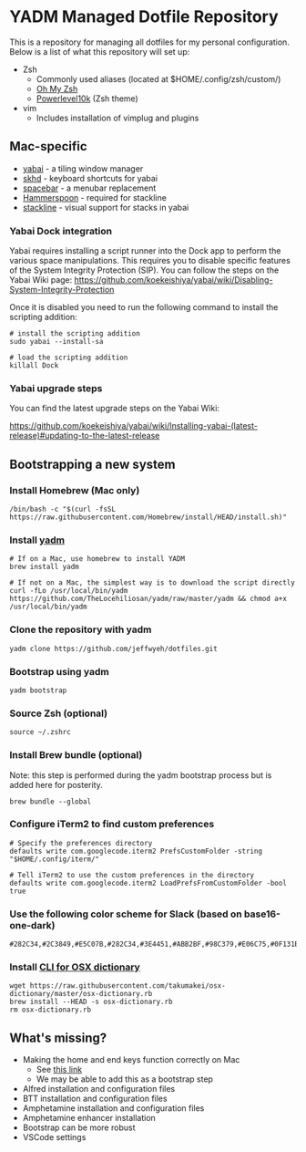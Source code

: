 # YADM Managed Dotfile Repository

This is a repository for managing all dotfiles for my personal configuration.
Below is a list of what this repository will set up:
* Zsh
    * Commonly used aliases (located at $HOME/.config/zsh/custom/)
    * [Oh My Zsh](https://github.com/ohmyzsh/ohmyzsh)
    * [Powerlevel10k](https://github.com/romkatv/powerlevel10k) (Zsh theme)
* vim
    * Includes installation of vimplug and plugins

## Mac-specific

* [yabai](https://github.com/koekeishiya/yabai) - a tiling window manager
* [skhd](https://github.com/koekeishiya/skhd) - keyboard shortcuts for yabai
* [spacebar](https://github.com/cmacrae/spacebar) - a menubar replacement
* [Hammerspoon](http://www.hammerspoon.org/) - required for stackline
* [stackline](https://github.com/AdamWagner/stackline) - visual support for stacks in yabai

### Yabai Dock integration

Yabai requires installing a script runner into the Dock app to perform the various
space manipulations. This requires you to disable specific features of the System
Integrity Protection (SIP). You can follow the steps on the Yabai Wiki page:
https://github.com/koekeishiya/yabai/wiki/Disabling-System-Integrity-Protection 

Once it is disabled you need to run the following command to install the scripting addition:

    # install the scripting addition
    sudo yabai --install-sa

    # load the scripting addition
    killall Dock

### Yabai upgrade steps

You can find the latest upgrade steps on the Yabai Wiki:

https://github.com/koekeishiya/yabai/wiki/Installing-yabai-(latest-release)#updating-to-the-latest-release

## Bootstrapping a new system

### Install Homebrew (Mac only)

    /bin/bash -c "$(curl -fsSL https://raw.githubusercontent.com/Homebrew/install/HEAD/install.sh)"

### Install [yadm](https://github.com/TheLocehiliosan/yadm)

    # If on a Mac, use homebrew to install YADM
    brew install yadm

    # If not on a Mac, the simplest way is to download the script directly
    curl -fLo /usr/local/bin/yadm https://github.com/TheLocehiliosan/yadm/raw/master/yadm && chmod a+x /usr/local/bin/yadm

### Clone the repository with yadm

    yadm clone https://github.com/jeffwyeh/dotfiles.git

### Bootstrap using yadm

    yadm bootstrap

### Source Zsh (optional)

    source ~/.zshrc

### Install Brew bundle (optional)

Note: this step is performed during the yadm bootstrap process but is added
here for posterity.

    brew bundle --global

### Configure iTerm2 to find custom preferences

    # Specify the preferences directory
    defaults write com.googlecode.iterm2 PrefsCustomFolder -string "$HOME/.config/iterm/"

    # Tell iTerm2 to use the custom preferences in the directory
    defaults write com.googlecode.iterm2 LoadPrefsFromCustomFolder -bool true

### Use the following color scheme for Slack (based on base16-one-dark)

    #282C34,#2C3849,#E5C07B,#282C34,#3E4451,#ABB2BF,#98C379,#E06C75,#0F131B,#ABB2BF

### Install [CLI for OSX dictionary](https://github.com/aztack/osx-dictionary)

    wget https://raw.githubusercontent.com/takumakei/osx-dictionary/master/osx-dictionary.rb
    brew install --HEAD -s osx-dictionary.rb
    rm osx-dictionary.rb

## What's missing?

* Making the home and end keys function correctly on Mac
    * See [this link](https://damieng.com/blog/2015/04/24/make-home-end-keys-behave-like-windows-on-mac-os-x)
    * We may be able to add this as a bootstrap step
* Alfred installation and configuration files
* BTT installation and configuration files
* Amphetamine installation and configuration files
* Amphetamine enhancer installation
* Bootstrap can be more robust
* VSCode settings
